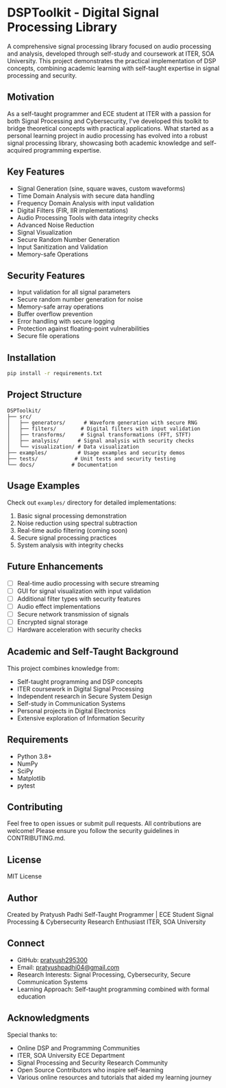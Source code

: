 # DSPToolkit - Digital Signal Processing Library

A comprehensive signal processing library focused on audio processing and analysis, developed through self-study and coursework at ITER, SOA University. This project demonstrates the practical implementation of DSP concepts, combining academic learning with self-taught expertise in signal processing and security.

## Motivation
As a self-taught programmer and ECE student at ITER with a passion for both Signal Processing and Cybersecurity, I've developed this toolkit to bridge theoretical concepts with practical applications. What started as a personal learning project in audio processing has evolved into a robust signal processing library, showcasing both academic knowledge and self-acquired programming expertise.

## Key Features
- Signal Generation (sine, square waves, custom waveforms)
- Time Domain Analysis with secure data handling
- Frequency Domain Analysis with input validation
- Digital Filters (FIR, IIR implementations)
- Audio Processing Tools with data integrity checks
- Advanced Noise Reduction
- Signal Visualization
- Secure Random Number Generation
- Input Sanitization and Validation
- Memory-safe Operations

## Security Features
- Input validation for all signal parameters
- Secure random number generation for noise
- Memory-safe array operations
- Buffer overflow prevention
- Error handling with secure logging
- Protection against floating-point vulnerabilities
- Secure file operations

## Installation
```bash
pip install -r requirements.txt
```

## Project Structure
```
DSPToolkit/
├── src/
│   ├── generators/      # Waveform generation with secure RNG
│   ├── filters/        # Digital filters with input validation
│   ├── transforms/     # Signal transformations (FFT, STFT)
│   ├── analysis/      # Signal analysis with security checks
│   └── visualization/ # Data visualization
├── examples/          # Usage examples and security demos
├── tests/            # Unit tests and security testing
└── docs/            # Documentation
```

## Usage Examples
Check out `examples/` directory for detailed implementations:
1. Basic signal processing demonstration
2. Noise reduction using spectral subtraction
3. Real-time audio filtering (coming soon)
4. Secure signal processing practices
5. System analysis with integrity checks

## Future Enhancements
- [ ] Real-time audio processing with secure streaming
- [ ] GUI for signal visualization with input validation
- [ ] Additional filter types with security features
- [ ] Audio effect implementations
- [ ] Secure network transmission of signals
- [ ] Encrypted signal storage
- [ ] Hardware acceleration with security checks

## Academic and Self-Taught Background
This project combines knowledge from:
- Self-taught programming and DSP concepts
- ITER coursework in Digital Signal Processing
- Independent research in Secure System Design
- Self-study in Communication Systems
- Personal projects in Digital Electronics
- Extensive exploration of Information Security

## Requirements
- Python 3.8+
- NumPy
- SciPy
- Matplotlib
- pytest

## Contributing
Feel free to open issues or submit pull requests. All contributions are welcome!
Please ensure you follow the security guidelines in CONTRIBUTING.md.

## License
MIT License

## Author
Created by Pratyush Padhi
Self-Taught Programmer | ECE Student
Signal Processing & Cybersecurity Research Enthusiast
ITER, SOA University

## Connect
- GitHub: [pratyush295300](https://github.com/pratyush295300)
- Email: pratyushpadhi04@gmail.com
- Research Interests: Signal Processing, Cybersecurity, Secure Communication Systems
- Learning Approach: Self-taught programming combined with formal education

## Acknowledgments
Special thanks to:
- Online DSP and Programming Communities
- ITER, SOA University ECE Department
- Signal Processing and Security Research Community
- Open Source Contributors who inspire self-learning
- Various online resources and tutorials that aided my learning journey
